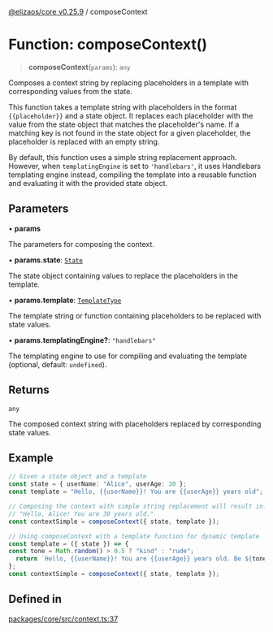 [@elizaos/core v0.25.9](../index.md) / composeContext

# Function: composeContext()

> **composeContext**(`params`): `any`

Composes a context string by replacing placeholders in a template with corresponding values from the state.

This function takes a template string with placeholders in the format `{{placeholder}}` and a state object.
It replaces each placeholder with the value from the state object that matches the placeholder's name.
If a matching key is not found in the state object for a given placeholder, the placeholder is replaced with an empty string.

By default, this function uses a simple string replacement approach. However, when `templatingEngine` is set to `'handlebars'`, it uses Handlebars templating engine instead, compiling the template into a reusable function and evaluating it with the provided state object.

## Parameters

• **params**

The parameters for composing the context.

• **params.state**: [`State`](../interfaces/State.md)

The state object containing values to replace the placeholders in the template.

• **params.template**: [`TemplateType`](../type-aliases/TemplateType.md)

The template string or function containing placeholders to be replaced with state values.

• **params.templatingEngine?**: `"handlebars"`

The templating engine to use for compiling and evaluating the template (optional, default: `undefined`).

## Returns

`any`

The composed context string with placeholders replaced by corresponding state values.

## Example

```ts
// Given a state object and a template
const state = { userName: "Alice", userAge: 30 };
const template = "Hello, {{userName}}! You are {{userAge}} years old";

// Composing the context with simple string replacement will result in:
// "Hello, Alice! You are 30 years old."
const contextSimple = composeContext({ state, template });

// Using composeContext with a template function for dynamic template
const template = ({ state }) => {
const tone = Math.random() > 0.5 ? "kind" : "rude";
  return `Hello, {{userName}}! You are {{userAge}} years old. Be ${tone}`;
};
const contextSimple = composeContext({ state, template });
```

## Defined in

[packages/core/src/context.ts:37](https://github.com/elizaOS/eliza/blob/main/packages/core/src/context.ts#L37)

